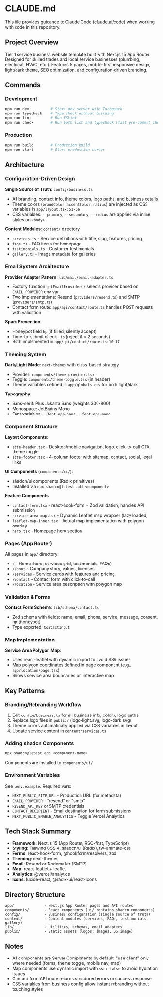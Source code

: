 # CLAUDE.md

This file provides guidance to Claude Code (claude.ai/code) when working with code in this repository.

## Project Overview

Tier 1 service business website template built with Next.js 15 App Router. Designed for skilled trades and local service businesses (plumbing, electrical, HVAC, etc.). Features 5 pages, mobile-first responsive design, light/dark theme, SEO optimization, and configuration-driven branding.

## Commands

### Development
```bash
npm run dev          # Start dev server with Turbopack
npm run typecheck    # Type check without building
npm run lint         # Run ESLint
npm run check        # Run both lint and typecheck (fast pre-commit check)
```

### Production
```bash
npm run build        # Production build
npm run start        # Start production server
```

## Architecture

### Configuration-Driven Design

**Single Source of Truth**: `config/business.ts`
- All branding, contact info, theme colors, logo paths, and business details
- Theme colors (`brandColor`, `accentColor`, `radius`) are injected as CSS variables in `app/layout.tsx:51-56`
- CSS variables: `--primary`, `--secondary`, `--radius` are applied via inline styles on `<body>`

**Content Modules**: `content/` directory
- `services.ts` - Service definitions with title, slug, features, pricing
- `faqs.ts` - FAQ items for homepage
- `testimonials.ts` - Customer testimonials
- `gallery.ts` - Image metadata for galleries

### Email System Architecture

**Provider Adapter Pattern**: `lib/mail/email-adapter.ts`
- Factory function `getEmailProvider()` selects provider based on `EMAIL_PROVIDER` env var
- Two implementations: Resend (`providers/resend.ts`) and SMTP (`providers/smtp.ts`)
- Contact form route: `app/api/contact/route.ts` handles POST requests with validation

**Spam Prevention**:
- Honeypot field `hp` (if filled, silently accept)
- Time-to-submit check `_ts` (reject if < 2 seconds)
- Both implemented in `app/api/contact/route.ts:10-17`

### Theming System

**Dark/Light Mode**: `next-themes` with class-based strategy
- Provider: `components/theme-provider.tsx`
- Toggle: `components/theme-toggle.tsx` (in header)
- Theme variables defined in `app/globals.css` for both light/dark

**Typography**:
- Sans-serif: Plus Jakarta Sans (weights 300-800)
- Monospace: JetBrains Mono
- Font variables: `--font-app-sans`, `--font-app-mono`

### Component Structure

**Layout Components**:
- `site-header.tsx` - Desktop/mobile navigation, logo, click-to-call CTA, theme toggle
- `site-footer.tsx` - 4-column footer with sitemap, contact, social, legal links

**UI Components** (`components/ui/`):
- shadcn/ui components (Radix primitives)
- Installed via `npx shadcn@latest add <component>`

**Feature Components**:
- `contact-form.tsx` - react-hook-form + Zod validation, handles API submission
- `service-area-map.tsx` - Dynamic Leaflet map wrapper (lazy loaded)
- `leaflet-map-inner.tsx` - Actual map implementation with polygon overlay
- `hero.tsx` - Homepage hero section

### Pages (App Router)

All pages in `app/` directory:
- `/` - Home (hero, services grid, testimonials, FAQs)
- `/about` - Company story, values, licenses
- `/services` - Service cards with features and pricing
- `/contact` - Contact form with click-to-call
- `/location` - Service area description with polygon map

### Validation & Forms

**Contact Form Schema**: `lib/schema/contact.ts`
- Zod schema with fields: name, email, phone, service, message, consent, hp (honeypot)
- Type exported: `ContactInput`

### Map Implementation

**Service Area Polygon Map**:
- Uses react-leaflet with dynamic import to avoid SSR issues
- Map polygon coordinates defined in page component (e.g., `app/location/page.tsx`)
- Shows service area boundaries on interactive map

## Key Patterns

### Branding/Rebranding Workflow
1. Edit `config/business.ts` for all business info, colors, logo paths
2. Replace logo files in `public/` (logo-light.svg, logo-dark.svg)
3. Theme colors automatically applied via CSS variables in layout
4. Update service content in `content/services.ts`

### Adding shadcn Components
```bash
npx shadcn@latest add <component-name>
```
Components are installed to `components/ui/`

### Environment Variables
See `.env.example`. Required vars:
- `NEXT_PUBLIC_SITE_URL` - Production URL (for metadata)
- `EMAIL_PROVIDER` - "resend" or "smtp"
- `RESEND_API_KEY` or SMTP credentials
- `CONTACT_RECIPIENT` - Email destination for form submissions
- `NEXT_PUBLIC_ENABLE_ANALYTICS` - Toggle Vercel Analytics

## Tech Stack Summary

- **Framework**: Next.js 15 (App Router, RSC-first, TypeScript)
- **Styling**: Tailwind CSS 4, shadcn/ui (Radix), tw-animate-css
- **Forms**: react-hook-form, @hookform/resolvers, zod
- **Theming**: next-themes
- **Email**: Resend or Nodemailer (SMTP)
- **Map**: react-leaflet + leaflet
- **Analytics**: @vercel/analytics
- **Icons**: lucide-react, @radix-ui/react-icons

## Directory Structure

```
app/              - Next.js App Router pages and API routes
components/       - React components (ui/ contains shadcn components)
config/           - Business configuration (single source of truth)
content/          - Content modules (services, FAQs, testimonials, gallery)
lib/              - Utilities, schemas, email adapters
public/           - Static assets (logos, images, OG image)
```

## Notes

- All components are Server Components by default; "use client" only where needed (forms, theme toggle, mobile nav, map)
- Map components use dynamic import with `ssr: false` to avoid hydration issues
- Contact form API route returns structured errors or success response
- CSS variables from business config allow instant rebranding without touching styles

